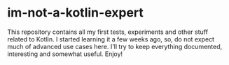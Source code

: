 # im-not-a-kotlin-expert

This repository contains all my first tests, experiments and other stuff related to Kotlin. I started learning it a few weeks ago, so, do not expect much of advanced use cases here. I'll try to keep everything documented, interesting and somewhat useful. Enjoy!
